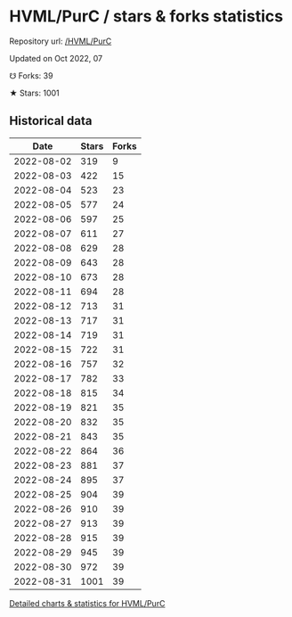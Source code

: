 # HVML/PurC / stars & forks statistics

Repository url: [/HVML/PurC](https://github.com/HVML/PurC)

Updated on Oct 2022, 07

☋ Forks: 39

★ Stars: 1001

## Historical data
| Date | Stars | Forks |
|------|-------|-------|
| 2022-08-02 | 319 | 9 | 
| 2022-08-03 | 422 | 15 | 
| 2022-08-04 | 523 | 23 | 
| 2022-08-05 | 577 | 24 | 
| 2022-08-06 | 597 | 25 | 
| 2022-08-07 | 611 | 27 | 
| 2022-08-08 | 629 | 28 | 
| 2022-08-09 | 643 | 28 | 
| 2022-08-10 | 673 | 28 | 
| 2022-08-11 | 694 | 28 | 
| 2022-08-12 | 713 | 31 | 
| 2022-08-13 | 717 | 31 | 
| 2022-08-14 | 719 | 31 | 
| 2022-08-15 | 722 | 31 | 
| 2022-08-16 | 757 | 32 | 
| 2022-08-17 | 782 | 33 | 
| 2022-08-18 | 815 | 34 | 
| 2022-08-19 | 821 | 35 | 
| 2022-08-20 | 832 | 35 | 
| 2022-08-21 | 843 | 35 | 
| 2022-08-22 | 864 | 36 | 
| 2022-08-23 | 881 | 37 | 
| 2022-08-24 | 895 | 37 | 
| 2022-08-25 | 904 | 39 | 
| 2022-08-26 | 910 | 39 | 
| 2022-08-27 | 913 | 39 | 
| 2022-08-28 | 915 | 39 | 
| 2022-08-29 | 945 | 39 | 
| 2022-08-30 | 972 | 39 | 
| 2022-08-31 | 1001 | 39 | 


[Detailed charts & statistics for HVML/PurC](https://reviewgithub.com/rep/HVML/PurC)
